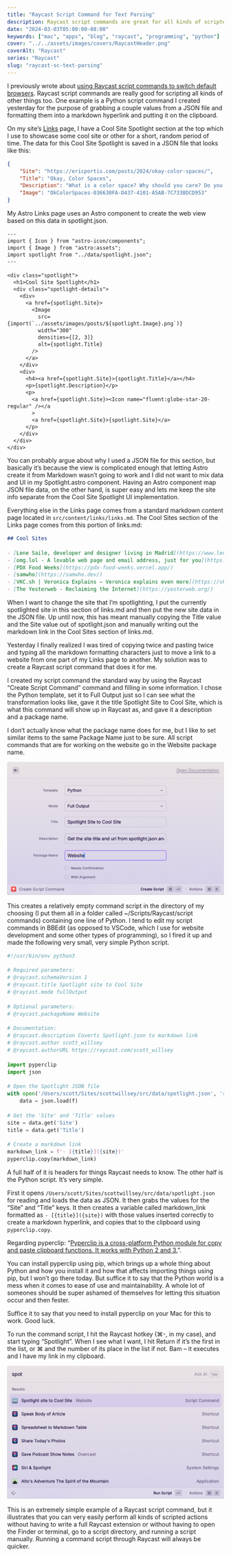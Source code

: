 ```yaml
---
title: "Raycast Script Command for Text Parsing"
description: Raycast script commands are great for all kinds of scripted tasks, and I'm increasingly using them for tasks related to my website.
date: "2024-03-03T05:00:00-08:00"
keywords: ["mac", "apps", "blog", "raycast", "programming", "python"]
cover: "../../assets/images/covers/RaycastHeader.png"
coverAlt: "Raycast"
series: "Raycast"
slug: "raycast-sc-text-parsing"
---
```

I previously wrote about [using Raycast script commands to switch default browsers](https://scottwillsey.com/default-browser/). Raycast script commands are really good for scripting all kinds of other things too. One example is a Python script command I created yesterday for the purpose of grabbing a couple values from a JSON file and formatting them into a markdown hyperlink and putting it on the clipboard.

On my site’s [Links](https://scottwillsey.com/links/) page, I have a Cool Site Spotlight section at the top which I use to showcase some cool site or other for a short, random period of time. The data for this Cool Site Spotlight is saved in a JSON file that looks like this:

```json title="src/data/spotlight.json"
{
    "Site": "https://ericportis.com/posts/2024/okay-color-spaces/",
    "Title": "Okay, Color Spaces",
    "Description": "What is a color space? Why should you care? Do you like interactive visualizations to help you learn things? Do you like cool sites regardless of topic? If the answer to at least one of these questions is \"YEAH, I LIKE THAT!!!!!?!!!\", then you need to spend some time here.",
    "Image": "OkColorSpaces-036630FA-D437-4101-A5AB-7C7338DCD953"
}
```

My Astro Links page uses an Astro component to create the web view based on this data in spotlight.json.

```astro title="src/components/Spotlight.astro"
---
import { Icon } from "astro-icon/components";
import { Image } from "astro:assets";
import spotlight from "../data/spotlight.json";
---

<div class="spotlight">
  <h1>Cool Site Spotlight</h1>
  <div class="spotlight-details">
    <div>
      <a href={spotlight.Site}>
        <Image
          src={import(`../assets/images/posts/${spotlight.Image}.png`)}
          width="300"
          densities={[2, 3]}
          alt={spotlight.Title}
        />
      </a>
    </div>
    <div>
      <h4><a href={spotlight.Site}>{spotlight.Title}</a></h4>
      <p>{spotlight.Description}</p>
      <p>
        <a href={spotlight.Site}><Icon name="fluent:globe-star-20-regular" /></a
        >
        <a href={spotlight.Site}>{spotlight.Site}</a>
      </p>
    </div>
  </div>
</div>
```

You can probably argue about why I used a JSON file for this section, but basically it’s because the view is complicated enough that letting Astro create it from Markdown wasn’t going to work and I did not want to mix data and UI in my Spotlight.astro component. Having an Astro component map JSON file data, on the other hand, is super easy and lets me keep the site info separate from the Cool Site Spotlight UI implementation.

Everything else in the Links page comes from a standard markdown content page located in `src/content/links/links.md`. The Cool Sites section of the Links page comes from this portion of links.md:

``` markdown title="src/content/links/links.md"
## Cool Sites

- [Lene Saile, developer and designer living in Madrid](https://www.lenesaile.com/)
- [omg.lol - A lovable web page and email address, just for you](https://home.omg.lol/)
- [PDX Food Weeks](https://pdx-food-weeks.vercel.app/)
- [samwho](https://samwho.dev/)
- [VKC.sh | Veronica Explains – Veronica explains even more](https://vkc.sh/)
- [The Yesterweb - Reclaiming the Internet](https://yesterweb.org/)

```

When I want to change the site that I’m spotlighting, I put the currently spotlighted site in this section  of links.md and then put the new site data in the JSON file. Up until now, this has meant manually copying the Title value and the Site value out of spotlight.json and manually writing out the markdown link in the Cool Sites section of links.md.

Yesterday I finally realized I was tired of copying twice and pasting twice and typing all the markdown formatting characters just to move a link to a website from one part of my Links page to another. My solution was to create a Raycast script command that does it for me.

I created my script command the standard way by using the Raycast “Create Script Command” command and filling in some information. I chose the Python template, set it to Full Output just so I can see what the transformation looks like, gave it the title Spotlight Site to Cool Site, which is what this command will show up in Raycast as, and gave it a description and a package name.

I don’t actually know what the package name does for me, but I like to set similar items to the same Package Name just to be sure. All script commands that are for working on the website go in the Website package name.

[![Creating the Spotlight Site to Cool Site script command](../../assets/images/posts/RaycastSpotlightLinkScriptCommand-E1628E4B-68E2-4FBA-AA05-54AF3FADA540.png)](/images/posts/RaycastSpotlightLinkScriptCommand-E1628E4B-68E2-4FBA-AA05-54AF3FADA540.png)

This creates a relatively empty command script in the directory of my choosing (I put them all in a folder called ~/Scripts/Raycast/script commands) containing one line of Python. I tend to edit my script commands in BBEdit (as opposed to VSCode, which I use for website development and some other types of programming), so I fired it up and made the following very small, very simple Python script.

```python title="~/Scripts/Raycast/script commands/spotlight-site-to-cool-site.py"
#!/usr/bin/env python3

# Required parameters:
# @raycast.schemaVersion 1
# @raycast.title Spotlight site to Cool Site
# @raycast.mode fullOutput

# Optional parameters:
# @raycast.packageName Website

# Documentation:
# @raycast.description Coverts Spotlight.json to markdown link
# @raycast.author scott_willsey
# @raycast.authorURL https://raycast.com/scott_willsey

import pyperclip
import json

# Open the Spotlight JSON file
with open('/Users/scott/Sites/scottwillsey/src/data/spotlight.json', 'r') as f:
    data = json.load(f)

# Get the 'Site' and 'Title' values
site = data.get('Site')
title = data.get('Title')

# Create a markdown link
markdown_link = f'- [{title}]({site})'
pyperclip.copy(markdown_link)
```

A full half of it is headers for things Raycast needs to know. The other half is the Python script. It’s very simple.

First it opens `/Users/scott/Sites/scottwillsey/src/data/spotlight.json` for reading and loads the data as JSON. It then grabs the values for the “Site” and “Title” keys. It then creates a variable called markdown_link formatted as `- [{title}]({site})` with those values inserted correctly to create a markdown hyperlink, and copies that to the clipboard using `pyperclip.copy`.

Regarding pyperclip: “[Pyperclip is a cross-platform Python module for copy and paste clipboard functions. It works with Python 2 and 3.](https://pypi.org/project/pyperclip/)”.

You can install pyperclip using pip, which brings up a whole thing about Python and how you install it and how that affects importing things using pip, but I won’t go there today. But suffice it to say that the Python world is a mess when it comes to ease of use and maintainability. A whole lot of someones should be super ashamed of themselves for letting this situation occur and then fester.

Suffice it to say that you need to install pyperclip on your Mac for this to work. Good luck.

To run the command script, I hit the Raycast hotkey (⌘-, in my case), and start typing “Spotlight”. When I see what I want, I hit Return if it’s the first in the list, or ⌘ and the number of its place in the list if not. Bam – it executes and I have my link in my clipboard.

[![Running the Spotlight Site to Cool Site script command](../../assets/images/posts/RaycastRunningSpotlightScriptCommand-0EA1317A-92B6-4925-9F60-CDDC407DC212.png)](/images/posts/RaycastRunningSpotlightScriptCommand-0EA1317A-92B6-4925-9F60-CDDC407DC212.png)

This is an extremely simple example of a Raycast script command, but it illustrates that you can very easily perform all kinds of scripted actions without having to write a full Raycast extension or without having to open the Finder or terminal, go to a script directory, and running a script manually. Running a command script through Raycast will always be quicker.

